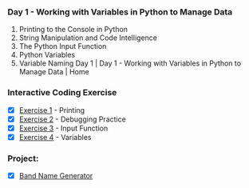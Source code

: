 ### Day 1 - Working with Variables in Python to Manage Data
1. Printing to the Console in Python
2. String Manipulation and Code Intelligence
3. The Python Input Function
4. Python Variables
5. Variable Naming
Day 1 | Day 1 - Working with Variables in Python to Manage Data | Home

### Interactive Coding Exercise
- [x] [Exercise 1](https://github.com/gwynnbonita/100-Days-of-Code-The-Complete-Python-Pro-Bootcamp/blob/main/Day%201/Exercise%201%202%20%26%203.py) - Printing
- [x] [Exercise 2](https://github.com/gwynnbonita/100-Days-of-Code-The-Complete-Python-Pro-Bootcamp/blob/main/Day%201/Exercise%201%202%20%26%203.py) - Debugging Practice
- [x] [Exercise 3](https://github.com/gwynnbonita/100-Days-of-Code-The-Complete-Python-Pro-Bootcamp/blob/main/Day%201/Exercise%201%202%20%26%203.py) - Input Function
- [x] [Exercise 4](https://github.com/gwynnbonita/100-Days-of-Code-The-Complete-Python-Pro-Bootcamp/blob/main/Day%201/Exercise%204.py) - Variables

### Project:
- [x] [Band Name Generator](https://github.com/gwynnbonita/100-Days-of-Code-The-Complete-Python-Pro-Bootcamp/blob/main/Day%201/Project.py)
